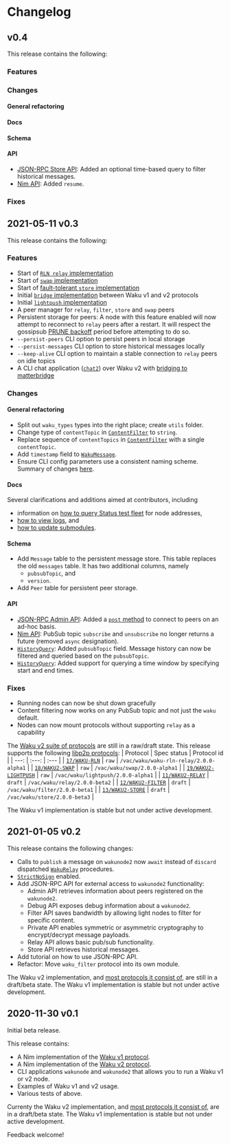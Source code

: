 # Changelog

## v0.4
This release contains the following:

### Features
### Changes
#### General refactoring
#### Docs
#### Schema
#### API
- [JSON-RPC Store API](https://rfc.vac.dev/spec/16): Added an optional time-based query to filter historical messages.
- [Nim API](https://github.com/status-im/nim-waku/blob/master/docs/api/v2/node.md): Added `resume`.
### Fixes

## 2021-05-11 v0.3

This release contains the following:

### Features

- Start of [`RLN relay` implementation](https://rfc.vac.dev/spec/17/)
- Start of [`swap` implementation](https://rfc.vac.dev/spec/18/)
- Start of [fault-tolerant `store` implementation](https://rfc.vac.dev/spec/21/)
- Initial [`bridge` implementation](https://rfc.vac.dev/spec/15/) between Waku v1 and v2 protocols
- Initial [`lightpush` implementation](https://rfc.vac.dev/spec/19/)
- A peer manager for `relay`, `filter`, `store` and `swap` peers
- Persistent storage for peers: A node with this feature enabled will now attempt to reconnect to `relay` peers after a restart. It will respect the gossipsub [PRUNE backoff](https://github.com/libp2p/specs/blob/master/pubsub/gossipsub/gossipsub-v1.1.md#prune-backoff-and-peer-exchange) period before attempting to do so.
- `--persist-peers` CLI option to persist peers in local storage
- `--persist-messages` CLI option to store historical messages locally
- `--keep-alive` CLI option to maintain a stable connection to `relay` peers on idle topics
- A CLI chat application ([`chat2`](https://github.com/status-im/nim-waku/blob/master/docs/tutorial/chat2.md)) over Waku v2 with [bridging to matterbridge](https://github.com/status-im/nim-waku/blob/master/docs/tutorial/chat2.md#bridge-messages-between-chat2-and-matterbridge)

### Changes

#### General refactoring

- Split out `waku_types` types into the right place; create `utils` folder.
- Change type of `contentTopic` in [`ContentFilter`](https://rfc.vac.dev/spec/12/#protobuf) to `string`.
- Replace sequence of `contentTopics` in [`ContentFilter`](https://rfc.vac.dev/spec/12/#protobuf) with a single `contentTopic`.
- Add `timestamp` field to [`WakuMessage`](https://rfc.vac.dev/spec/14/#payloads).
- Ensure CLI config parameters use a consistent naming scheme. Summary of changes [here](https://github.com/status-im/nim-waku/pull/543).

#### Docs

Several clarifications and additions aimed at contributors, including
  - information on [how to query Status test fleet](https://github.com/status-im/nim-waku/blob/master/docs/faq.md) for node addresses,
  - [how to view logs](https://github.com/status-im/nim-waku/blob/master/docs/contributors/cluster-logs.md), and
  - [how to update submodules](https://github.com/status-im/nim-waku/blob/master/docs/contributors/git-submodules.md).

#### Schema

- Add `Message` table to the persistent message store. This table replaces the old `messages` table. It has two additional columns, namely
  - `pubsubTopic`, and
  - `version`.
- Add `Peer` table for persistent peer storage.

#### API

- [JSON-RPC Admin API](https://rfc.vac.dev/spec/16): Added a [`post` method](https://rfc.vac.dev/spec/16/#post_waku_v2_admin_v1_peers) to connect to peers on an ad-hoc basis.
- [Nim API](https://github.com/status-im/nim-waku/blob/master/docs/api/v2/node.md): PubSub topic `subscribe` and `unsubscribe` no longer returns a future (removed `async` designation).
- [`HistoryQuery`](https://rfc.vac.dev/spec/13/#historyquery): Added  `pubsubTopic` field. Message history can now be filtered and queried based on the `pubsubTopic`.
- [`HistoryQuery`](https://rfc.vac.dev/spec/13/#historyquery): Added support for querying a time window by specifying start and end times.

### Fixes

- Running nodes can now be shut down gracefully
- Content filtering now works on any PubSub topic and not just the `waku` default.
- Nodes can now mount protocols without supporting `relay` as a capability

The [Waku v2 suite of protocols](https://rfc.vac.dev/) are still in a raw/draft state.
This release supports the following [libp2p protocols](https://docs.libp2p.io/concepts/protocols/):
| Protocol | Spec status | Protocol id |
| ---: | :---: | :--- |
| [`17/WAKU-RLN`](https://rfc.vac.dev/spec/17/) | `raw` | `/vac/waku/waku-rln-relay/2.0.0-alpha1` |
| [`18/WAKU2-SWAP`](https://rfc.vac.dev/spec/18/) | `raw` | `/vac/waku/swap/2.0.0-alpha1` |
| [`19/WAKU2-LIGHTPUSH`](https://rfc.vac.dev/spec/19/) | `raw` | `/vac/waku/lightpush/2.0.0-alpha1` |
| [`11/WAKU2-RELAY`](https://rfc.vac.dev/spec/11/) | `draft` | `/vac/waku/relay/2.0.0-beta2` |
| [`12/WAKU2-FILTER`](https://rfc.vac.dev/spec/12/) | `draft` | `/vac/waku/filter/2.0.0-beta1` |
| [`13/WAKU2-STORE`](https://rfc.vac.dev/spec/13/) | `draft` | `/vac/waku/store/2.0.0-beta3` |

The Waku v1 implementation is stable but not under active development.

## 2021-01-05 v0.2

This release contains the following changes:

- Calls to `publish` a message on `wakunode2` now `await` instead of `discard` dispatched [`WakuRelay`](https://github.com/vacp2p/specs/blob/master/specs/waku/v2/waku-relay.md) procedures.
- [`StrictNoSign`](https://github.com/libp2p/specs/tree/master/pubsub#message-signing) enabled.
- Add JSON-RPC API for external access to `wakunode2` functionality:
  - Admin API retrieves information about peers registered on the `wakunode2`.
  - Debug API exposes debug information about a `wakunode2`.
  - Filter API saves bandwidth by allowing light nodes to filter for specific content.
  - Private API enables symmetric or asymmetric cryptography to encrypt/decrypt message payloads.
  - Relay API allows basic pub/sub functionality.
  - Store API retrieves historical messages.
- Add tutorial on how to use JSON-RPC API.
- Refactor: Move `waku_filter` protocol into its own module.

The Waku v2 implementation, and [most protocols it consist of](https://specs.vac.dev/specs/waku/),
are still in a draft/beta state. The Waku v1 implementation is stable but not under active development.

## 2020-11-30 v0.1

Initial beta release.

This release contains:

- A Nim implementation of the [Waku v1 protocol](https://specs.vac.dev/waku/waku.html).
- A Nim implementation of the [Waku v2 protocol](https://specs.vac.dev/specs/waku/v2/waku-v2.html).
- CLI applications `wakunode` and `wakunode2` that allows you to run a Waku v1 or v2 node.
- Examples of Waku v1 and v2 usage.
- Various tests of above.

Currenty the Waku v2 implementation, and [most protocols it consist of](https://specs.vac.dev/specs/waku/),
are in a draft/beta state. The Waku v1 implementation is stable but not under active development.

Feedback welcome!
